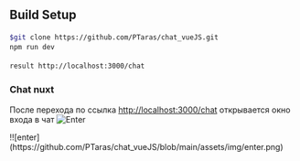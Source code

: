 ## Build Setup

``` bash
$git clone https://github.com/PTaras/chat_vueJS.git
npm run dev

result http://localhost:3000/chat
```

<h3>Chat nuxt</h3>

<p>После перехода по ссылка <a href='http://localhost:3000/chat'>http://localhost:3000/chat</a> открывается окно входа в чат
<img src="https://prnt.sc/vrf79d" alt='Enter'></p>
!![enter](https://github.com/PTaras/chat_vueJS/blob/main/assets/img/enter.png)
